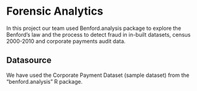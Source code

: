 # Forensic Analytics

In this project our team used Benford.analysis package to explore the Benford’s law and the process to detect fraud in in-built datasets, census 2000-2010 and corporate payments audit data.


## Datasource 

We have used the Corporate Payment Dataset (sample dataset) from the “benford.analysis” R package.

